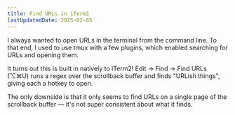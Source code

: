 ```yaml
---
title: Find URLs in iTerm2
lastUpdatedDate: 2025-02-05
---
```


I always wanted to open URLs in the terminal from the command line.
To that end, I used to use tmux with a few plugins, which enabled searching for URLs and opening them.

It turns out this is built in natively to iTerm2!
Edit -> Find -> Find URLs (⌥⌘U) runs a regex over the scrollback buffer and finds "URLish things",
giving each a hotkey to open.

The only downside is that it only seems to find URLs on a single page of the scrollback buffer — it's not super consistent about what it finds.